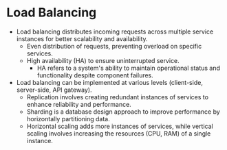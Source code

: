 # Load Balancing

- Load balancing distributes incoming requests across multiple service instances for better scalability and availability.
  - Even distribution of requests, preventing overload on specific services.
  - High availability (HA) to ensure uninterrupted service.
    - HA refers to a system's ability to maintain operational status and functionality despite component failures.
- Load balancing can be implemented at various levels (client-side, server-side, API gateway).
  - Replication involves creating redundant instances of services to enhance reliability and performance.
  - Sharding is a database design approach to improve performance by horizontally partitioning data.
  - Horizontal scaling adds more instances of services, while vertical scaling involves increasing the resources (CPU, RAM) of a single instance.
